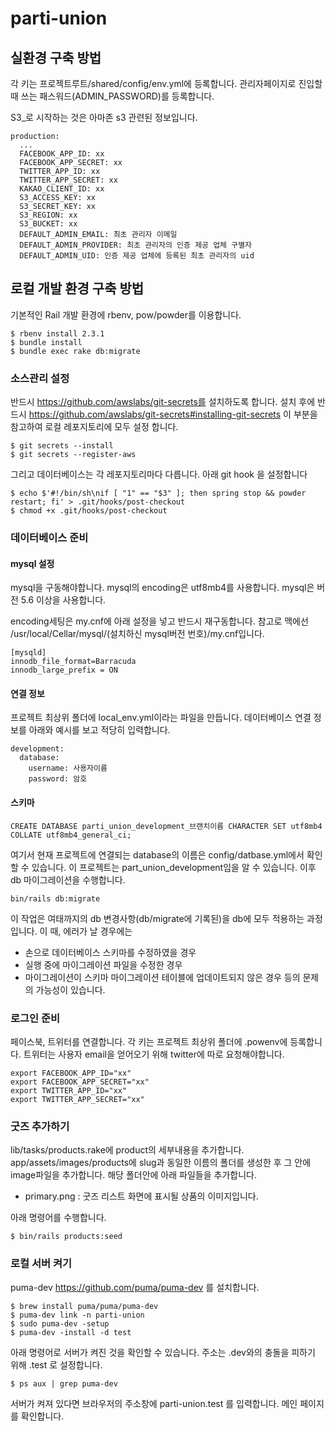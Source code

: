 # parti-union

## 실환경 구축 방법

각 키는 프로젝트루트/shared/config/env.yml에 등록합니다.
관리자페이지로 진입할때 쓰는 패스워드(ADMIN_PASSWORD)를 등록합니다.

S3_로 시작하는 것은 아마존 s3 관련된 정보입니다.

```
production:
  ...
  FACEBOOK_APP_ID: xx
  FACEBOOK_APP_SECRET: xx
  TWITTER_APP_ID: xx
  TWITTER_APP_SECRET: xx
  KAKAO_CLIENT_ID: xx
  S3_ACCESS_KEY: xx
  S3_SECRET_KEY: xx
  S3_REGION: xx
  S3_BUCKET: xx
  DEFAULT_ADMIN_EMAIL: 최초 관리자 이메일
  DEFAULT_ADMIN_PROVIDER: 최초 관리자의 인증 제공 업체 구별자
  DEFAULT_ADMIN_UID: 인증 제공 업체에 등록된 최초 관리자의 uid
```

## 로컬 개발 환경 구축 방법

기본적인 Rail 개발 환경에 rbenv, pow/powder를 이용합니다.

```
$ rbenv install 2.3.1
$ bundle install
$ bundle exec rake db:migrate
```

### 소스관리 설정

반드시 https://github.com/awslabs/git-secrets를 설치하도록 합니다. 설치 후에 반드시 https://github.com/awslabs/git-secrets#installing-git-secrets 이 부분을 참고하여 로컬 레포지토리에 모두 설정 합니다.

```
$ git secrets --install
$ git secrets --register-aws
```

그리고 데이터베이스는 각 레포지토리마다 다릅니다. 아래 git hook 을 설정합니다

```
$ echo $'#!/bin/sh\nif [ "1" == "$3" ]; then spring stop && powder restart; fi' > .git/hooks/post-checkout
$ chmod +x .git/hooks/post-checkout
```

### 데이터베이스 준비

#### mysql 설정
mysql을 구동해야합니다. mysql의 encoding은 utf8mb4를 사용합니다. mysql은 버전 5.6 이상을 사용합니다.

encoding세팅은 my.cnf에 아래 설정을 넣고 반드시 재구동합니다. 참고로 맥에선 /usr/local/Cellar/mysql/(설치하신 mysql버전 번호)/my.cnf입니다.

```
[mysqld]
innodb_file_format=Barracuda
innodb_large_prefix = ON
```

#### 연결 정보

프로젝트 최상위 폴더에 local_env.yml이라는 파일을 만듭니다. 데이터베이스 연결 정보를 아래와 예시를 보고 적당히 입력합니다.

```
development:
  database:
    username: 사용자이름
    password: 암호
```

#### 스키마

```
CREATE DATABASE parti_union_development_브랜치이름 CHARACTER SET utf8mb4 COLLATE utf8mb4_general_ci;
```

여기서 현재 프로젝트에 연결되는 database의 이름은 config/datbase.yml에서 확인할 수 있습니다. 이 프로젝트는 part_union_development임을 알 수 있습니다. 이후 db 마이그레이션을 수행합니다.
```
bin/rails db:migrate
```
이 작업은 여태까지의 db 변경사항(db/migrate에 기록된)을 db에 모두 적용하는 과정입니다. 이 때, 에러가 날 경우에는 
- 손으로 데이터베이스 스키마를 수정하였을 경우
- 실행 중에 마이그레이션 파일을 수정한 경우
- 마이그레이션이 스키마 마이그레이션 테이블에 업데이트되지 않은 경우
등의 문제의 가능성이 있습니다.

### 로그인 준비

페이스북, 트위터를 연결합니다. 각 키는 프로젝트 최상위 폴더에 .powenv에 등록합니다. 트위터는 사용자 email을 얻어오기 위해 twitter에 따로 요청해야합니다.

```
export FACEBOOK_APP_ID="xx"
export FACEBOOK_APP_SECRET="xx"
export TWITTER_APP_ID="xx"
export TWITTER_APP_SECRET="xx"
```

### 굿즈 추가하기

lib/tasks/products.rake에 product의 세부내용을 추가합니다.
app/assets/images/products에 slug과 동일한 이름의 폴더를 생성한 후 그 안에 image파일을 추가합니다. 해당 폴더안에 아래 파일들을 추가합니다.
* primary.png : 굿즈 리스트 화면에 표시될 상품의 이미지입니다.

아래 명령어를 수행합니다.

```
$ bin/rails products:seed
```

### 로컬 서버 켜기

puma-dev https://github.com/puma/puma-dev 를 설치합니다.

```
$ brew install puma/puma/puma-dev
$ puma-dev link -n parti-union
$ sudo puma-dev -setup
$ puma-dev -install -d test
```

아래 명령어로 서버가 켜진 것을 확인할 수 있습니다. 주소는 .dev와의 충돌을 피하기 위해 .test 로 설정합니다.

```
$ ps aux | grep puma-dev
```

서버가 켜져 있다면 브라우저의 주소창에 parti-union.test 를 입력합니다. 메인 페이지를 확인합니다.
